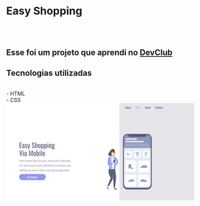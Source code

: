 <h1>Easy Shopping</h1>
<br>
<br>
<h2>Esse foi um projeto que aprendi no <a href="https://rodolfomori.com.br/devclub">DevClub</a></h2>

<h2>Tecnologias utilizadas</h2>
<br>
- HTML
<br>
- CSS

<img src="https://raw.githubusercontent.com/PauloHenriqueNSousa/easy-shopping/dd108edc13ff5d233515de0d5f166597cad177b3/img/desktop.png">
